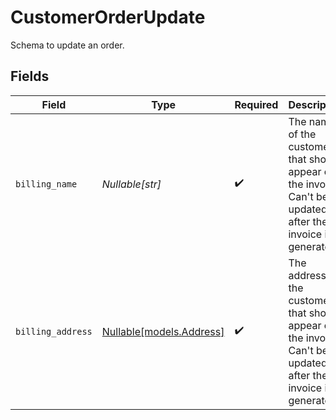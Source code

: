 # CustomerOrderUpdate

Schema to update an order.


## Fields

| Field                                                                                                           | Type                                                                                                            | Required                                                                                                        | Description                                                                                                     |
| --------------------------------------------------------------------------------------------------------------- | --------------------------------------------------------------------------------------------------------------- | --------------------------------------------------------------------------------------------------------------- | --------------------------------------------------------------------------------------------------------------- |
| `billing_name`                                                                                                  | *Nullable[str]*                                                                                                 | :heavy_check_mark:                                                                                              | The name of the customer that should appear on the invoice. Can't be updated after the invoice is generated.    |
| `billing_address`                                                                                               | [Nullable[models.Address]](../models/address.md)                                                                | :heavy_check_mark:                                                                                              | The address of the customer that should appear on the invoice. Can't be updated after the invoice is generated. |